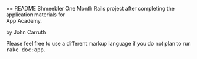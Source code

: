 == README
Shmeebler
One Month Rails project after completing the application materials for<br />
App Academy.



by John Carruth


Please feel free to use a different markup language if you do not plan to run
<tt>rake doc:app</tt>.

